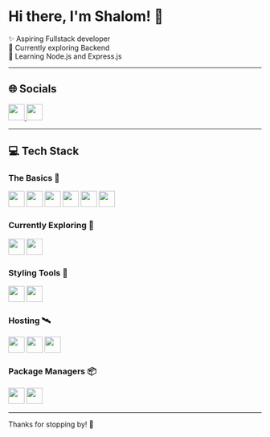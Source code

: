 # Hi there, I'm Shalom! 🙌

✨ Aspiring Fullstack developer  
🔎 Currently exploring Backend  
🚀 Learning Node.js and Express.js  

---

## 🌐 Socials
<a href="https://instagram.com/itsss.shalom">
  <img height="32" src="https://img.shields.io/badge/Instagram-%23E4405F.svg?logo=instagram&logoColor=white">
</a>
<a href="https://www.linkedin.com/in/shalom-mendonca-399a7030a/">
  <img height="32" src="https://img.shields.io/badge/LinkedIn-%230077B5.svg?logo=linkedin&logoColor=white">
</a>

---

## 💻 Tech Stack

### The Basics 🧩
<img height="32" src="https://img.shields.io/badge/C-00599C?style=for-the-badge&logo=c&logoColor=white"/>
<img height="32" src="https://img.shields.io/badge/HTML5-E34F26?style=for-the-badge&logo=html5&logoColor=white"/>
<img height="32" src="https://img.shields.io/badge/JavaScript-F7DF1E?style=for-the-badge&logo=javascript&logoColor=black"/>
<img height="32" src="https://img.shields.io/badge/CSS3-1572B6?style=for-the-badge&logo=css3&logoColor=white"/>
<img height="32" src="https://img.shields.io/badge/Python-3776AB?style=for-the-badge&logo=python&logoColor=white"/>
<img height="32" src="https://img.shields.io/badge/React-61DAFB?style=for-the-badge&logo=react&logoColor=black"/>

### Currently Exploring 🔬
<img height="32" src="https://img.shields.io/badge/Node.js-339933?style=for-the-badge&logo=node.js&logoColor=white"/>
<img height="32" src="https://img.shields.io/badge/Express.js-000000?style=for-the-badge&logo=express&logoColor=white"/>

### Styling Tools 🎨
<img height="32" src="https://img.shields.io/badge/Bootstrap-7952B3?style=for-the-badge&logo=bootstrap&logoColor=white"/>
<img height="32" src="https://img.shields.io/badge/Tailwind_CSS-38B2AC?style=for-the-badge&logo=tailwind-css&logoColor=white"/>

### Hosting 🛰️
<img height="32" src="https://img.shields.io/badge/GitHub_Pages-222?style=for-the-badge&logo=githubpages&logoColor=white"/>
<img height="32" src="https://img.shields.io/badge/Netlify-00C7B7?style=for-the-badge&logo=netlify&logoColor=white"/>
<img height="32" src="https://img.shields.io/badge/Vercel-000000?style=for-the-badge&logo=vercel&logoColor=white"/>

### Package Managers 📦
<img height="32" src="https://img.shields.io/badge/NPM-CB3837?style=for-the-badge&logo=npm&logoColor=white"/>
<img height="32" src="https://img.shields.io/badge/Yarn-2C8EBB?style=for-the-badge&logo=yarn&logoColor=white"/>

---

Thanks for stopping by! 🌟
